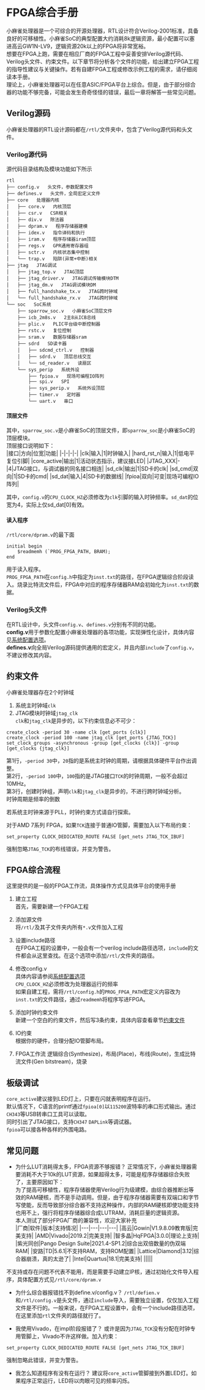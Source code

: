 # FPGA综合手册
小麻雀处理器是一个可综合的开源处理器，RTL设计符合Verilog-2001标准，具备良好的可移植性。小麻雀SoC的典型配置大约消耗8k逻辑资源，最小配置可以塞进高云GW1N-LV9，逻辑资源20k以上的FPGA将非常宽裕。  
想要在FPGA上跑，需要在相应厂商的FPGA工程中妥善安排Verilog源代码、Verilog头文件、约束文件。以下章节将分析各个文件的功能，给出建立FPGA工程的指导性建议与关键操作。若有自建FPGA工程或修改示例工程的需求，请仔细阅读本手册。  
理论上，小麻雀处理器可以在任意ASIC/FPGA平台上综合。但是，由于部分综合器的功能不够完备，可能会发生奇奇怪怪的错误，最后一章将解答一些常见问题。  

## Verilog源码
小麻雀处理器的RTL设计源码都在`/rtl/`文件夹中，包含了Verilog源代码和头文件。  

### Verilog源代码
源代码目录结构及模块功能如下所示  
```
rtl
├── config.v   头文件，参数配置文件
├── defines.v   头文件，全局宏定义文件
├── core   处理器内核
│   ├── core.v   内核顶层
│   ├── csr.v   CSR相关
│   ├── div.v   除法器
│   ├── dpram.v   程序存储器建模
│   ├── idex.v   指令译码和执行
│   ├── iram.v   程序存储器iram顶层
│   ├── regs.v   GPR通用寄存器组
│   ├── sctr.v   内核状态集中控制
│   └── trap.v   陷阱(异常+中断)相关
├── jtag   JTAG调试
│   ├── jtag_top.v   JTAG顶层
│   ├── jtag_driver.v   JTAG调试传输模块DTM
│   ├── jtag_dm.v   JTAG调试模块DM
│   ├── full_handshake_tx.v   JTAG跨时钟域
│   └── full_handshake_rx.v   JTAG跨时钟域
└── soc   SoC系统
    ├── sparrow_soc.v   小麻雀SoC顶层文件
    ├── icb_2m8s.v   2主8从ICB总线
    ├── plic.v   PLIC平台级中断控制器
    ├── rstc.v   复位控制
    ├── sram.v   数据存储器sram
    ├── sdrd   SD读卡器
    │   ├── sdcmd_ctrl.v   控制器
    │   ├── sdrd.v   顶层总线交互
    │   └── sd_reader.v   读扇区
    └── sys_perip   系统外设
        ├── fpioa.v   现场可编程IO阵列
        ├── spi.v   SPI
        ├── sys_perip.v   系统外设顶层
        ├── timer.v   定时器
        └── uart.v   串口
```
#### 顶层文件
其中，`sparrow_soc.v`是小麻雀SoC的顶层文件，即`sparrow_soc`是小麻雀SoC的顶层模块。    
顶层接口说明如下：  
|接口|方向|位宽|功能|
|-|-|-|-|
|clk|输入|1|时钟输入|
|hard_rst_n|输入|1|低电平复位引脚|
|core_active|输出|1|活动状态指示，建议接LED|
|JTAG_XXX|-|4|JTAG接口，与调试器的同名接口相连|
|sd_clk|输出|1|SD卡的clk|
|sd_cmd|双向|1|SD卡的cmd|
|sd_dat|输入|4|SD卡的数据线|
|fpioa|双向|可变|现场可编程IO阵列|

其中，`config.v`的`CPU_CLOCK_HZ`必须修改为`clk`引脚的输入时钟频率。`sd_dat`的位宽为4，实际上仅sd_dat[0]有效。  

#### 读入程序
`/rtl/core/dpram.v`的最下面  
```
initial begin
    $readmemh (`PROG_FPGA_PATH, BRAM);
end
```
用于读入程序。  
`PROG_FPGA_PATH`在`config.h`中指定为`inst.txt`的路径，在FPGA逻辑综合阶段读入。烧录比特流文件后，FPGA中对应的程序存储器RAM会初始化为`inst.txt`的数据。  

### Verilog头文件
在RTL设计中，头文件`config.v`、`defines.v`分别有不同的功能。  
**config.v**用于参数化配置小麻雀处理器的各项功能，实现弹性化设计，具体内容见[系统配置选项](/doc/使用手册/系统配置选项.md)。  
**defines.v**向全局Verilog源码提供通用的宏定义，并且内部`include`了`config.v`，不建议修改其内容。  

## 约束文件
小麻雀处理器存在2个时钟域  
1. 系统主时钟域`clk`  
2. JTAG模块时钟域`jtag_clk`  
`clk`和`jtag_clk`是异步的，以下约束信息必不可少：  
```
create_clock -period 30 -name clk [get_ports {clk}]
create_clock -period 100 -name jtag_clk [get_ports {JTAG_TCK}]
set_clock_groups -asynchronous -group [get_clocks {clk}] -group [get_clocks {jtag_clk}]
```
第1行，`-period 30`中，`20`指的是系统主时钟的周期，请根据具体硬件平台作出调整。  
第2行，`-period 100`中，`100`指的是JTAG接口`TCK`的时钟周期，一般不会超过10MHz。  
第3行，创建时钟组，声明`clk`和`jtag_clk`是异步的，不进行跨时钟域分析。  
时钟周期是频率的倒数  

若系统主时钟来源于PLL，时钟约束方式请自行探索。  

对于AMD 7系列 FPGA，如果`TCK`连接于普通IO管脚，需要加入以下布局约束：  
```
set_property CLOCK_DEDICATED_ROUTE FALSE [get_nets JTAG_TCK_IBUF]
```
强制忽略`JTAG_TCK`的布线错误，并变为警告。  

## FPGA综合流程
这里提供的是一般的FPGA工作流，具体操作方式见具体平台的使用手册  
1. 建立工程  
首先，需要新建一个FPGA工程  

2. 添加源文件  
将`/rtl/`及其子文件夹内所有`*.v`文件加入工程  

3. 设置include路径  
在FPGA工程的设置中，一般会有一个verilog include路径选项，`include`的文件都会从这里查找。在这个选项中添加`/rtl/`文件夹的路径。  

4. 修改config.v  
具体内容请参阅[系统配置选项](/doc/使用手册/系统配置选项.md)    
`CPU_CLOCK_HZ`必须修改为处理器运行的频率  
如果自建工程，需将`/rtl/config.h`的`PROG_FPGA_PATH`宏定义内容改为`inst.txt`的文件路径，通过`readmemh`将程序写进FPGA。  

5. 添加时钟约束文件  
新建一个空白的约束文件，然后写3条约束，具体内容查看章节[约束文件](##约束文件)  

6. IO约束  
根据你的硬件，合理分配IO管脚布局。  

7. FPGA工作流
逻辑综合(Synthesize)，布局(Place)，布线(Route)，生成比特流文件(Gen bitstream)，烧录  

## 板级调试
`core_active`建议接到LED灯上，只要在闪就表明程序在运行。  
默认情况下，C语言的printf通过`fpioa[0]`以`115200`波特率的串口形式输出。通过`CH343`等USB转串口工具可以读取。  
同时引出了JTAG接口，支持`CH347` `DAPLink`等调试器。  
`fpioa`可以接各种各样的外围电路。  

## 常见问题
- 为什么LUT消耗得太多，FPGA资源不够报错？
正常情况下，小麻雀处理器需要消耗不大于10k的LUT资源，如果超得太多，可能是程序存储器综合失败了，主要原因如下：  
为了提高可移植性，程序存储器使用Verilog行为级建模，由综合器推断出等效的RAM硬核，而不是手动调用。但是，由于程序存储器需要有双端口和字节写使能，反而导致部分综合器不支持这种操作，内部的RAM硬核即使功能支持也用不上，强行将程序存储器综合成LUTRAM，消耗巨量的逻辑资源。  
本人测试了部分FPGA厂商的兼容性，欢迎大家补充    
|厂商|软件|版本|支持情况|
|---|---|---|---|
|高云|Gowin|V1.9.8.09教育版|完美支持|
|AMD|Vivado|2019.2|完美支持|
|智多晶|HqFPGA|3.0.0|理论上支持|
|紫光同创|Pango Design Suite|2021.4-SP1.2|综合出双倍数量的伪双端RAM|
|安路|TD|5.6.1|不支持RAM，支持ROM配置|
|Lattice|Diamond|3.12|综合器崩溃，真的太逊了|
|Intel|Quartus|18.1|完美支持|
|||||

不支持或存在问题不代表不能用，而是需要手动建立IP核，通过初始化文件导入程序，具体配置方式见`/rtl/core/dpram.v`  

- 为什么综合器报错找不到define.v/config.v？
`/rtl/defien.v`和`/rtl/config.v`是头文件，通过`include`导入，需要独立设置，仅仅加入工程文件是不行的。一般来说，在FPGA工程设置中，会有一个include路径选项，在这里添加`rtl`文件夹的路径就行了。  

- 我使用Vivado，在impl阶段报错了？
或许是因为`JTAG_TCK`没有分配在时钟专用管脚上，Vivado不许这样做。加入约束：  
```
set_property CLOCK_DEDICATED_ROUTE FALSE [get_nets JTAG_TCK_IBUF]
```
强制忽略此错误，并变为警告。  

- 我怎么知道程序有没有在运行？
建议将`core_active`管脚接到外置LED灯。如果程序正常运行，LED将以肉眼可见的频率闪烁。  


